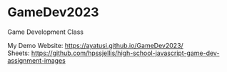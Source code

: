 # GameDev2023
Game Development Class



My Demo Website: https://ayatusi.github.io/GameDev2023/ <br>
Sheets: https://github.com/hpssjellis/high-school-javascript-game-dev-assignment-images
